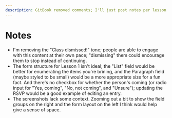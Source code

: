 ```yaml
---
description: GitBook removed comments; I'll just post notes per lesson here.
---
```


# Notes

* I'm removing the "Class dismissed!" tone; people are able to engage with this content at their own pace; "dismissing" them could encourage them to stop instead of continuing.
* The form structure for Lesson 1 isn't ideal; the "List" field would be better for enumerating the items you're brining, and the Paragraph field \(maybe styled to be small\) would be a more appropriate size for a fun fact. And there's no checkbox for whether the person's coming \(or radio input for "Yes, coming", "No, not coming", and "Unsure"\); updating the RSVP would be a good example of editing an entry.
* The screenshots lack some context. Zooming out a bit to show the field groups on the right and the form layout on the left I think would help give a sense of space.

